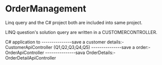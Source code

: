 # OrderManagement
Linq query and the C# project both are included into same project.

LINQ question's solution query are written in a CUSTOMERCONTROLLER.

C# application to 
---------------save a customer details:- CustomerApiController (Q1,Q2,Q3,Q4,Q5)
---------------save a order:-            OrderApiController
---------------sava OrderDetails:-       OrderDetailApiController
